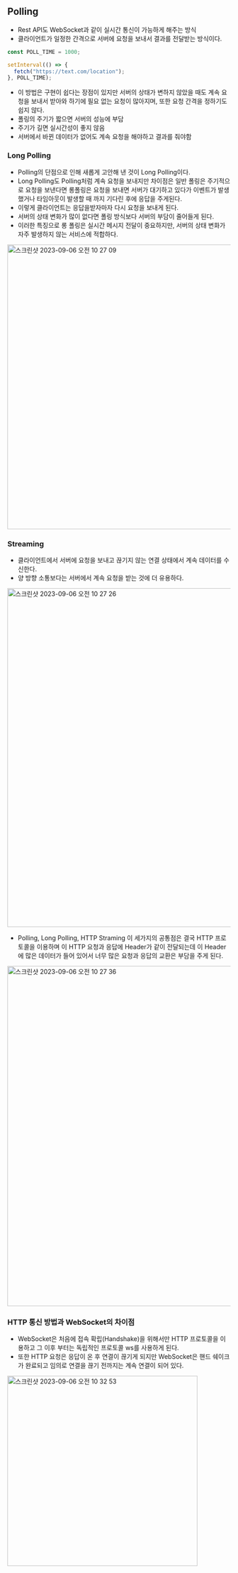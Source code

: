 ## Polling

- Rest API도 WebSocket과 같이 실시간 통신이 가능하게 해주는 방식
- 클라이언트가 일정한 간격으로 서버에 요청을 보내서 결과를 전달받는 방식이다.

```js
const POLL_TIME = 1000;

setInterval(() => {
  fetch("https://text.com/location");
}, POLL_TIME);
```

- 이 방법은 구현이 쉽다는 장점이 있지만 서버의 상태가 변하지 않았을 때도 계속 요청을 보내서 받아와 하기에 필요 없는 요청이 많아지며, 또한 요청 간격을 정하기도 쉽지 않다.
- 폴링의 주기가 짧으면 서버의 성능에 부담
- 주기가 길면 실시간성이 좋지 않음
- 서버에서 바뀐 데이터가 없어도 계속 요청을 해야하고 결과를 줘야함

### Long Polling

- Polling의 단점으로 인해 새롭게 고안해 낸 것이 Long Polling이다.
- Long Polling도 Polling처럼 계속 요청을 보내지만 차이점은 일반 폴링은 주기적으로 요청을 보낸다면 롱폴링은 요청을 보내면 서버가 대기하고 있다가 이벤트가 발생했거나 타임아웃이 발생할 때 까지 기다린 후에 응답을 주게된다.
- 이렇게 클라이언트는 응답을받자마자 다시 요청을 보내게 된다.
- 서버의 상태 변화가 많이 없다면 폴링 방식보다 서버의 부담이 줄어들게 된다.
- 이러한 특징으로 롱 폴링은 실시간 메시지 전달이 중요하지만, 서버의 상태 변화가 자주 발생하지 않는 서비스에 적합하다.

<img width="642" alt="스크린샷 2023-09-06 오전 10 27 09" src="https://github.com/ehdgusdl9177/NodeJs/assets/75515697/37797df7-64f2-464c-9d49-e25bcc41a991">

### Streaming

- 클라이언트에서 서버에 요청을 보내고 끊기지 않는 연결 상태에서 계속 데이터를 수신한다.
- 양 방향 소통보다는 서버에서 계속 요청을 받는 것에 더 유용하다.

<img width="764" alt="스크린샷 2023-09-06 오전 10 27 26" src="https://github.com/ehdgusdl9177/NodeJs/assets/75515697/38c957ab-8ef8-4ed4-9dbc-3d5e0d6ff188">

- Polling, Long Polling, HTTP Straming 이 세가지의 공통점은 결국 HTTP 프로토콜을 이용하며 이 HTTP 요청과 응답에 Header가 같이 전달되는데 이 Header에 많은 데이터가 들어 있어서 너무 많은 요청과 응답의 교환은 부담을 주게 된다.

<img width="767" alt="스크린샷 2023-09-06 오전 10 27 36" src="https://github.com/ehdgusdl9177/NodeJs/assets/75515697/fdf5d1dc-b836-40bc-a0c4-67102fbd6a2c">

### HTTP 통신 방법과 WebSocket의 차이점

- WebSocket은 처음에 접속 확립(Handshake)을 위해서만 HTTP 프로토콜을 이용하고 그 이후 부터는 독립적인 프로토콜 ws를 사용하게 된다.
- 또한 HTTP 요청은 응답이 온 후 연결이 끊기게 되지만 WebSocket은 핸드 쉐이크가 완료되고 임의로 연결을 끊기 전까지는 계속 연결이 되어 있다.

<img width="429" alt="스크린샷 2023-09-06 오전 10 32 53" src="https://github.com/ehdgusdl9177/NodeJs/assets/75515697/f0c03e94-4812-48c4-ad77-cb442d8a2f1b">
